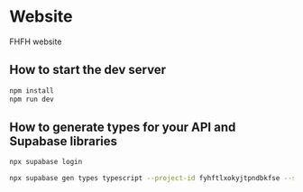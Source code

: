 # Website

FHFH website

## How to start the dev server

```bash
npm install
npm run dev
```

## How to generate types for your API and Supabase libraries

```bash
npx supabase login

npx supabase gen types typescript --project-id fyhftlxokyjtpndbkfse --schema public > ./lib/supabase/database-generated.types.ts
```

